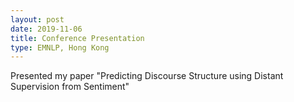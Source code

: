 ```yaml
---
layout: post
date: 2019-11-06
title: Conference Presentation
type: EMNLP, Hong Kong
---
```


Presented my paper "Predicting Discourse Structure using Distant Supervision from Sentiment"
